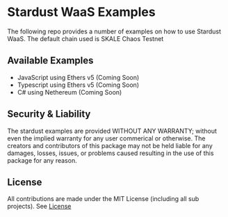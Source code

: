 # Stardust WaaS Examples

The following repo provides a number of examples on how to use Stardust WaaS.
The default chain used is SKALE Chaos Testnet

Available Examples
---

- JavaScript using Ethers v5 (Coming Soon)
- Typescript using Ethers v5 (Coming Soon)
- C# using Nethereum (Coming Soon)

Security & Liability
---
The stardust examples are provided WITHOUT ANY WARRANTY; without even the implied warranty for any user commerical or otherwise. The creators and contributors of this package may not be held liable for any damages, losses, issues, or problems caused resulting in the use of this package for any reason.

License
---
All contributions are made under the MIT License (including all sub projects). See [License](./LICENSE)
